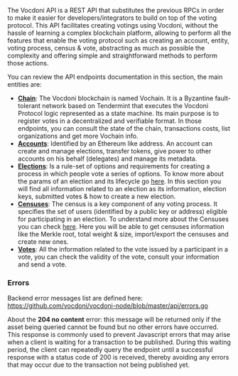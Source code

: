 The Vocdoni API is a REST API that substitutes the previous RPCs in order to make it easier for  developers/integrators to build on top of the voting protocol. This API facilitates creating votings using Vocdoni, without the hassle of learning a complex blockchain platform, allowing to perform all the features that enable the voting protocol such as creating an account, entity, voting process, census & vote, abstracting as much as possible the complexity and offering simple and straightforward methods to perform those actions. 

You can review the API endpoints documentation in this section, the main entities are:

- [**Chain**](chain): The Vocdoni blockchain is named Vochain. It is a Byzantine fault-tolerant network based on Tendermint that executes the Vocdoni Protocol logic represented as a state machine. Its main purpose is to register votes in a  decentralized and verifiable format. In those endpoints, you can consult the state of the chain, transactions costs,  list organizations and get more Vochain info.
- [**Accounts**](accounts): Identified by an Ethereum like address. An account can create and manage elections, transfer tokens, give power to other accounts on his behalf (delegates) and manage its metadata.
- [**Elections**](elections): Is a rule-set of options and requirements for creating a process in which people vote a series of options. To know more about the params of an election and its lifecycle go [here](../get-started/intro#23-elections). In this section you will find all information related to an election as its information, election keys, submitted votes & how to create a new election.
- [**Censuses**](censuses): The census is a key component of any voting process. It specifies the set of users (identified by a public key or address) eligible for participating in an election. To understand more about the Censuses you can check [here](../get-started/intro#21-the-census). Here you will be able to get censuses information like the Merkle root, total weight & size, import/export the censuses and create new ones.
- [**Votes**](votes): All the information related to the vote issued by a participant in a vote, you can check the validity of the vote, consult your information and send a vote.


### Errors 

Backend error messages list are defined here: https://github.com/vocdoni/vocdoni-node/blob/master/api/errors.go

About the **204 no content** error: this message will be returned only if the asset being queried cannot be found but no other errors have occurred. This response is commonly used to prevent Javascript errors that may arise when a client is waiting for a  transaction to be published. During this waiting period, the client can repeatedly query the endpoint until a  successful response with a status code of 200 is received, thereby avoiding any errors that may occur due to the transaction not being published yet.
